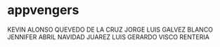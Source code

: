 # appvengers
KEVIN ALONSO QUEVEDO DE LA CRUZ
JORGE LUIS GALVEZ BLANCO
JENNIFER ABRIL NAVIDAD JUAREZ
LUIS GERARDO VISCO RENTERIA